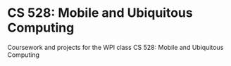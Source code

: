 # CS 528: Mobile and Ubiquitous Computing

Coursework and projects for the WPI class CS 528: Mobile and Ubiquitous
Computing
